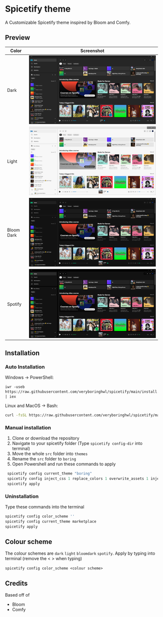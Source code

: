<div>
<h1>Spicetify theme</h1>
<p>A Customizable Spicetify theme inspired by Bloom and Comfy. </p>
</div>

## Preview

| Color              |  Screenshot                            |
|--------------------|----------------------------------------|
| Dark               | ![(dark)](assets/dark.png)             |
| Light              | ![(light)](assets/light.png)           |
| Bloom Dark         | ![(bloomdark)](assets/bloomdark.png)   |
| Spotify            | ![(spotify)](assets/spotify.png)       |

<!-- 
## Features
- Settings Menu
- Dynamic lyrics background 
- Multiple colour schemes
- Customisable built in snippets/layouts
-->

## Installation

### Auto Installation
Windows → PowerShell:

```pwsh
iwr -useb https://raw.githubusercontent.com/veryboringhwl/spicetify/main/install.ps1 | iex
```

Linux and MacOS → Bash:
```sh
curl -fsSL https://raw.githubusercontent.com/veryboringhwl/spicetify/main/install.sh | sh
```

### Manual installation
1. Clone or download the repository
2. Navigate to your spicetify folder (Type `spicetify config-dir` into terminal)
3. Move the whole `src` folder into `themes`
4. Rename the `src` folder to `boring`
4. Open Powershell and run these commands to apply
```powershell
 spicetify config current_theme "boring"
 spicetify config inject_css 1 replace_colors 1 overwrite_assets 1 inject_theme_js 1
 spicetify apply
```

### Uninstallation
Type these commands into the terminal
```powershell
spicetify config color_scheme ''
spicetify config current_theme marketplace
spicetify apply
```

## Colour scheme
The colour schemes are `dark` `light` `bloomdark` `spotify`. Apply by typing into terminal (remove the < > when typing)

```spicetify config color_scheme <colour scheme>```

## Credits
Based off of
- Bloom
- Comfy